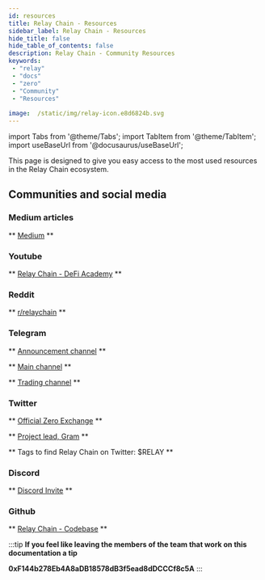 ```yaml
---
id: resources 
title: Relay Chain - Resources
sidebar_label: Relay Chain - Resources 
hide_title: false
hide_table_of_contents: false
description: Relay Chain - Community Resources
keywords: 
 - "relay"
 - "docs"
 - "zero"
 - "Community"
 - "Resources"
 
image:  /static/img/relay-icon.e8d6824b.svg
---
```

import Tabs from '@theme/Tabs';
import TabItem from '@theme/TabItem';
import useBaseUrl from '@docusaurus/useBaseUrl';

This page is designed to give you easy access to the most used resources in the Relay Chain ecosystem.

## Communities and social media

### Medium articles
** [Medium](https://medium.com/@OfficialZeroDex) **

### Youtube
** [Relay Chain - DeFi Academy](https://www.youtube.com/playlist?list=PLUrP9cz-3kCehfLJRhulrizJQ_4cOcpy4) **

### Reddit
** [r/relaychain](https://www.reddit.com/r/relaychain/) **

### Telegram
** [Announcement channel](https://t.me/relaychainannouncements) **

** [Main channel](https://t.me/relaychaincommunity) **

** [Trading channel](https://t.me/RelayTrading) **

### Twitter
** [Official Zero Exchange](https://twitter.com/OfficialZeroDEX) **

** [Project lead, Gram](https://twitter.com/GramCustodian) **
 
** Tags to find Relay Chain on Twitter: $RELAY **

### Discord
** [Discord Invite](https://discord.com/invite/XtZTNVTX5T) **

### Github
** [Relay Chain - Codebase](https://github.com/relaychain/) **


<!--truncate-->
:::tip
**If you feel like leaving the members of the team that work on this documentation a tip**

**0xF144b278Eb4A8aDB18578dB3f5ead8dDCCCf8c5A**
:::